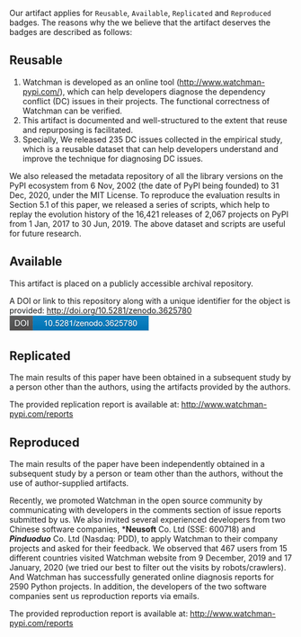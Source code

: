 Our artifact applies for `Reusable`,	`Available`,	`Replicated` and `Reproduced` badges. The reasons why the we believe that the artifact deserves the badges are described as follows:

Reusable
---
1. Watchman is developed as an online tool (http://www.watchman-pypi.com/), which can help developers diagnose the dependency conflict (DC) issues in their projects. The functional correctness of Watchman can be verified.
2. This artifact is documented and well-structured to the extent that reuse and repurposing is facilitated. 
3. Specially, We released 235 DC issues collected in the empirical study, which is a reusable dataset that can help developers understand and improve the technique for diagnosing DC issues.

We also released the metadata repository of all the library versions on the PyPI ecosystem from 6 Nov, 2002 (the date of PyPI being founded) to 31 Dec, 2020, under the MIT License. To reproduce the evaluation results in Section 5.1 of this paper, we released a series of scripts, which help to replay the evolution history of the 16,421 releases of 2,067 projects on PyPI from 1 Jan, 2017 to 30 Jun, 2019. The above dataset and scripts are useful for future research.

Available
---
This artifact is placed on a publicly accessible archival repository. 

A DOI or link to this repository along with a unique identifier for the object is provided: http://doi.org/10.5281/zenodo.3625780</br>
![](https://github.com/NeolithEra/Figures/blob/master/DOI.png)

Replicated
---
The main results of this paper have been obtained in a subsequent study by a person other than the authors, using the artifacts provided by the authors. 

The provided replication report is available at: http://www.watchman-pypi.com/reports 

Reproduced
---
The main results of the paper have been independently obtained in a subsequent study by a person or team other than the authors, without the use of author-supplied artifacts.

Recently, we promoted Watchman in the open source community by communicating with developers in the comments section of issue reports submitted by us. We also invited several experienced developers from two Chinese software companies, ***Neusoft** Co. Ltd (SSE: 600718) and ***Pinduoduo*** Co. Ltd (Nasdaq: PDD), to apply Watchman to their company projects and asked for their feedback. 
We observed that 467 users from 15 different countries visited Watchman website from 9 December, 2019 and 17 January, 2020 (we tried our best to filter out the visits by robots/crawlers). And Watchman has successfully generated online diagnosis reports for 2590 Python projects. In addition, the developers of the two software companies sent us reproduction reports via emails.

The provided reproduction report is available at: http://www.watchman-pypi.com/reports
